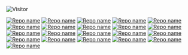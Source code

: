 ![Visitor](https://visitor-badge.laobi.icu/badge?page_id=KilianKegel.kiliankegel)

[![Repo name](https://github-readme-stats.vercel.app/api/pin/?username=KilianKegel&repo=toro-C-Library#toro-c-library-formerly-known-as-torito-c-library)](https://github.com/KilianKegel/toro-C-Library#toro-c-library-formerly-known-as-torito-c-library)
[![Repo name](https://github-readme-stats.vercel.app/api/pin/?username=KilianKegel&repo=Visual-TORO-C-LIBRARY-for-UEFI)](https://github.com/KilianKegel/Visual-TORO-C-LIBRARY-for-UEFI)
[![Repo name](https://github-readme-stats.vercel.app/api/pin/?username=KilianKegel&repo=Visual-TSCSync-for-UEFI-Shell#visual-tscsync-for-uefi-shell)](https://github.com/KilianKegel/Visual-TSCSync-for-UEFI-Shell#visual-tscsync-for-uefi-shell)
[![Repo name](https://github-readme-stats.vercel.app/api/pin/?username=KilianKegel&repo=Visual-Studio-for-UEFI-Shell#visual-studio-for-uefi-shell)](https://github.com/KilianKegel/Visual-Studio-for-UEFI-Shell#visual-studio-for-uefi-shell)
[![Repo name](https://github-readme-stats.vercel.app/api/pin/?username=KilianKegel&repo=Visual-UEFI-SHELL#edk2-uefi-shell--visual-uefi-shell)](https://github.com/KilianKegel/Visual-UEFI-SHELL#edk2-uefi-shell--visual-uefi-shell)
[![Repo name](https://github-readme-stats.vercel.app/api/pin/?username=KilianKegel&repo=Visual-ANSI-C-for-UEFI-Shell#visual-ansi-c-for-uefi-shell)](https://github.com/KilianKegel/Visual-ANSI-C-for-UEFI-Shell#visual-ansi-c-for-uefi-shell)
[![Repo name](https://github-readme-stats.vercel.app/api/pin/?username=KilianKegel&repo=Visual-DOS-Tools-for-UEFI-Shell)](https://github.com/KilianKegel/Visual-DOS-Tools-for-UEFI-Shell)
[![Repo name](https://github-readme-stats.vercel.app/api/pin/?username=KilianKegel&repo=Visual-ACPICA-for-UEFI-Shell)](https://github.com/KilianKegel/Visual-ACPICA-for-UEFI-Shell)
[![Repo name](https://github-readme-stats.vercel.app/api/pin/?username=KilianKegel&repo=Visual-LIBWIN32-for-UEFI)](https://github.com/KilianKegel/Visual-LIBWIN32-for-UEFI)
[![Repo name](https://github-readme-stats.vercel.app/api/pin/?username=KilianKegel&repo=Visual-HWTools-for-UEFI-Shell)](https://github.com/KilianKegel/Visual-HWTools-for-UEFI-Shell)
[![Repo name](https://github-readme-stats.vercel.app/api/pin/?username=KilianKegel&repo=Visual-LIBXLSXWRITER-for-UEFI-Shell)](https://github.com/KilianKegel/Visual-LIBXLSXWRITER-for-UEFI-Shell)
[![Repo name](https://github-readme-stats.vercel.app/api/pin/?username=KilianKegel&repo=CdePkg#CdePkg)](https://github.com/KilianKegel/CdePkg#CdePkg)
[![Repo name](https://github-readme-stats.vercel.app/api/pin/?username=KilianKegel&repo=CdePkgValidation#cdepkgvalidation)](https://github.com/KilianKegel/CdePkgValidation#cdepkgvalidation)
[![Repo name](https://github-readme-stats.vercel.app/api/pin/?username=KilianKegel&repo=EDK2020-MinnowBoard#edk2020-minnowboard-featuring-cdepkg-c-development-environment-package)](https://github.com/KilianKegel/EDK2020-MinnowBoard#edk2020-minnowboard-featuring-cdepkg-c-development-environment-package)
[![Repo name](https://github-readme-stats.vercel.app/api/pin/?username=KilianKegel&repo=Howto-setup-a-UEFI-Development-PC)](https://github.com/KilianKegel/Howto-setup-an-UEFI-Development-PC#howto-setup-a-uefi-development-pc)
[![Repo name](https://github-readme-stats.vercel.app/api/pin/?username=KilianKegel&repo=Howto-create-a-UEFI-Shell-Boot-Drive)](https://github.com/MinnowWare/Howto-create-a-UEFI-Shell-Boot-Drive#howto-create-a-uefi-shell-boot-device)
[![Repo name](https://github-readme-stats.vercel.app/api/pin/?username=KilianKegel&repo=Howto-configure-VS2022-to-build-.EFI-executables#howto-configure-vs2022-to-build-efi-executables)](https://github.com/KilianKegel/Howto-configure-VS2022-to-build-.EFI-executables#howto-configure-vs2022-to-build-efi-executables) [![Repo name](https://github-readme-stats.vercel.app/api/pin/?username=KilianKegel&repo=git-for-gits)](https://github.com/KilianKegel/git-for-gits)
[![Repo name](https://github-readme-stats.vercel.app/api/pin/?username=KilianKegel&repo=Howto-configure-DDK-and-WDK-for-Standard-C-usage)](https://github.com/KilianKegel/Howto-configure-DDK-and-WDK-for-Standard-C-usage) 
[![Repo name](https://github-readme-stats.vercel.app/api/pin/?username=KilianKegel&repo=Howto-setup-a-YOCTO-Development-PC)](https://github.com/KilianKegel/Howto-setup-a-YOCTO-Development-PC)
[![Repo name](https://github-readme-stats.vercel.app/api/pin/?username=KilianKegel&repo=papers-bugs-miscellaneous-...-#cdepkg-blog-at--uefi--tianocore)](https://github.com/KilianKegel/papers-bugs-miscellaneous-...-#cdepkg-blog-at--uefi--tianocore)
